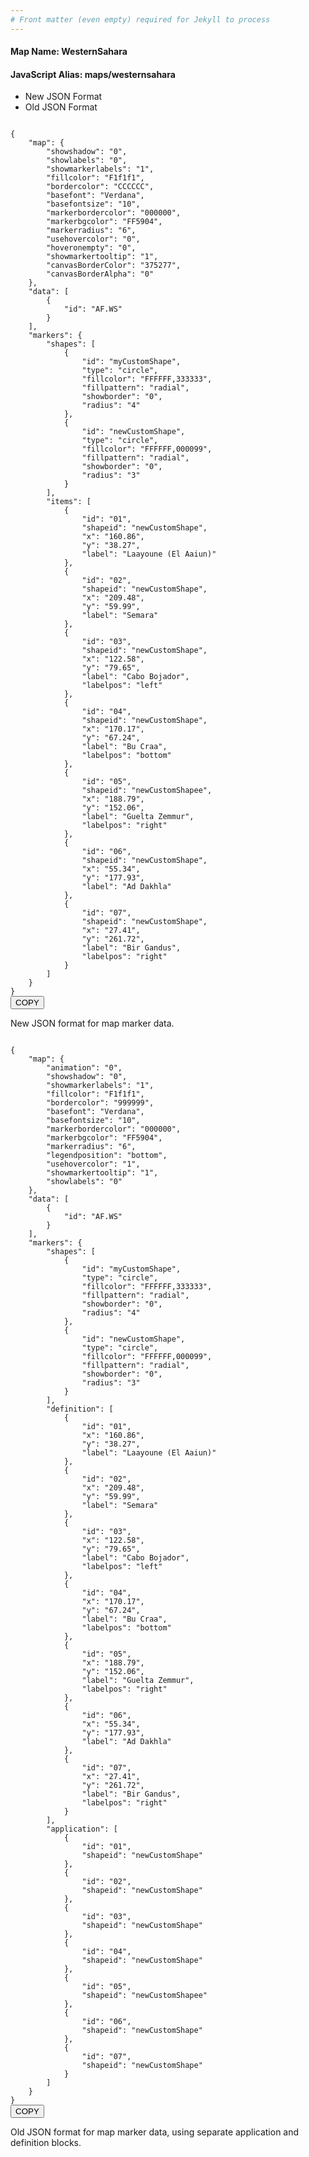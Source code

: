 ```yaml
---
# Front matter (even empty) required for Jekyll to process
---
```


#### Map Name: WesternSahara

#### JavaScript Alias: maps/westernsahara


<div class="code-wrapper">
<ul class='code-tabs'>
    <li class='active'>
        <a data-toggle='new-json'>New JSON Format</a>
    </li>
    <li>
        <a data-toggle='old-json'>Old JSON Format</a>
    </li>
</ul>
<div class='tab-content'>
    
<div class='tab new-json-tab active'>
<pre><code class="language-json">
{
    "map": {
        "showshadow": "0",
        "showlabels": "0",
        "showmarkerlabels": "1",
        "fillcolor": "F1f1f1",
        "bordercolor": "CCCCCC",
        "basefont": "Verdana",
        "basefontsize": "10",
        "markerbordercolor": "000000",
        "markerbgcolor": "FF5904",
        "markerradius": "6",
        "usehovercolor": "0",
        "hoveronempty": "0",
        "showmarkertooltip": "1",
        "canvasBorderColor": "375277",
        "canvasBorderAlpha": "0"
    },
    "data": [
        {
            "id": "AF.WS"
        }
    ],
    "markers": {
        "shapes": [
            {
                "id": "myCustomShape",
                "type": "circle",
                "fillcolor": "FFFFFF,333333",
                "fillpattern": "radial",
                "showborder": "0",
                "radius": "4"
            },
            {
                "id": "newCustomShape",
                "type": "circle",
                "fillcolor": "FFFFFF,000099",
                "fillpattern": "radial",
                "showborder": "0",
                "radius": "3"
            }
        ],
        "items": [
            {
                "id": "01",
                "shapeid": "newCustomShape",
                "x": "160.86",
                "y": "38.27",
                "label": "Laayoune (El Aaiun)"
            },
            {
                "id": "02",
                "shapeid": "newCustomShape",
                "x": "209.48",
                "y": "59.99",
                "label": "Semara"
            },
            {
                "id": "03",
                "shapeid": "newCustomShape",
                "x": "122.58",
                "y": "79.65",
                "label": "Cabo Bojador",
                "labelpos": "left"
            },
            {
                "id": "04",
                "shapeid": "newCustomShape",
                "x": "170.17",
                "y": "67.24",
                "label": "Bu Craa",
                "labelpos": "bottom"
            },
            {
                "id": "05",
                "shapeid": "newCustomShapee",
                "x": "188.79",
                "y": "152.06",
                "label": "Guelta Zemmur",
                "labelpos": "right"
            },
            {
                "id": "06",
                "shapeid": "newCustomShape",
                "x": "55.34",
                "y": "177.93",
                "label": "Ad Dakhla"
            },
            {
                "id": "07",
                "shapeid": "newCustomShape",
                "x": "27.41",
                "y": "261.72",
                "label": "Bir Gandus",
                "labelpos": "right"
            }
        ]
    }
}
</code><button class='btn btn-outline-secondary btn-copy' title='Copy to clipboard'>COPY</button>
</pre>


<p class='text-success'>New JSON format for map marker data.</p>

</div>
<div class='tab old-json-tab'>
<pre><code class="language-json">
{
    "map": {
        "animation": "0",
        "showshadow": "0",
        "showmarkerlabels": "1",
        "fillcolor": "F1f1f1",
        "bordercolor": "999999",
        "basefont": "Verdana",
        "basefontsize": "10",
        "markerbordercolor": "000000",
        "markerbgcolor": "FF5904",
        "markerradius": "6",
        "legendposition": "bottom",
        "usehovercolor": "1",
        "showmarkertooltip": "1",
        "showlabels": "0"
    },
    "data": [
        {
            "id": "AF.WS"
        }
    ],
    "markers": {
        "shapes": [
            {
                "id": "myCustomShape",
                "type": "circle",
                "fillcolor": "FFFFFF,333333",
                "fillpattern": "radial",
                "showborder": "0",
                "radius": "4"
            },
            {
                "id": "newCustomShape",
                "type": "circle",
                "fillcolor": "FFFFFF,000099",
                "fillpattern": "radial",
                "showborder": "0",
                "radius": "3"
            }
        ],
        "definition": [
            {
                "id": "01",
                "x": "160.86",
                "y": "38.27",
                "label": "Laayoune (El Aaiun)"
            },
            {
                "id": "02",
                "x": "209.48",
                "y": "59.99",
                "label": "Semara"
            },
            {
                "id": "03",
                "x": "122.58",
                "y": "79.65",
                "label": "Cabo Bojador",
                "labelpos": "left"
            },
            {
                "id": "04",
                "x": "170.17",
                "y": "67.24",
                "label": "Bu Craa",
                "labelpos": "bottom"
            },
            {
                "id": "05",
                "x": "188.79",
                "y": "152.06",
                "label": "Guelta Zemmur",
                "labelpos": "right"
            },
            {
                "id": "06",
                "x": "55.34",
                "y": "177.93",
                "label": "Ad Dakhla"
            },
            {
                "id": "07",
                "x": "27.41",
                "y": "261.72",
                "label": "Bir Gandus",
                "labelpos": "right"
            }
        ],
        "application": [
            {
                "id": "01",
                "shapeid": "newCustomShape"
            },
            {
                "id": "02",
                "shapeid": "newCustomShape"
            },
            {
                "id": "03",
                "shapeid": "newCustomShape"
            },
            {
                "id": "04",
                "shapeid": "newCustomShape"
            },
            {
                "id": "05",
                "shapeid": "newCustomShapee"
            },
            {
                "id": "06",
                "shapeid": "newCustomShape"
            },
            {
                "id": "07",
                "shapeid": "newCustomShape"
            }
        ]
    }
}
</code><button class='btn btn-outline-secondary btn-copy' title='Copy to clipboard'>COPY</button>
</pre>


<p class='text-success'>Old JSON format for map marker data, using separate application and definition blocks.</p>

</div>
    
</div>
</div>
